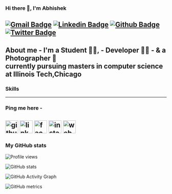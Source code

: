 ### Hi there 👋, I'm Abhishek
[![Gmail Badge](https://img.shields.io/badge/-abonageri@hawk.iit.edu-c14438?style=flat&logo=Gmail&logoColor=white&link=mailto:abonageri@hawk.iit.edu)](mailto:abonageri@hawk.iit.edu) 
[![Linkedin Badge](https://img.shields.io/badge/-abhishek_bonageri-0072b1?style=flat&logo=Linkedin&logoColor=white&link=https://www.linkedin.com/in/abhishek-bonageri/)](https://www.linkedin.com/in/abhishek-bonageri/) 
 [![Github Badge](https://img.shields.io/badge/-AbhishekBonageri75-grey?style=flat&logo=github&logoColor=white&link=https://github.com//AbhishekBonageri-75)](https://www.github.com/AbhishekBonageri-75/) [![Twitter Badge](https://img.shields.io/badge/-rajk3770-00acee?style=flat&logo=twitter&logoColor=white&link=https://twitter.com/rajk3770/)](https://www.twitter.com/rajk3770/)
---
About me - 
I'm a Student 🙇‍♂️, -   Developer 👨‍💻  - &  a Photographer 📸<br>
currently pursuing masters in computer science at Illinois Tech,Chicago
---
### Skills

---
### Ping me here - 
[<img src='https://cdn.jsdelivr.net/npm/simple-icons@3.0.1/icons/github.svg' alt='github' height='40'>](https://github.com/AbhishekBonageri-75)  [<img src='https://cdn.jsdelivr.net/npm/simple-icons@3.0.1/icons/linkedin.svg' alt='linkedin' height='40'>](https://www.linkedin.com/in/abhishek-bonageri/)  [<img src='https://cdn.jsdelivr.net/npm/simple-icons@3.0.1/icons/facebook.svg' alt='facebook' height='40'>](https://www.facebook.com/abhishek.rampant)  [<img src='https://cdn.jsdelivr.net/npm/simple-icons@3.0.1/icons/instagram.svg' alt='instagram' height='40'>](https://www.instagram.com/abhishek_bonageri/)  [<img src='https://cdn.jsdelivr.net/npm/simple-icons@3.0.1/icons/icloud.svg' alt='website' height='40'>](abhishekb.netlify.app)  
---
### My GitHub stats
![Profile views](https://gpvc.arturio.dev/AbhishekBonageri-75) 

![GitHub stats](https://github-readme-stats.vercel.app/api?username=AbhishekBonageri-75&show_icons=true&count_private=true)  

![GitHub Activity Graph](https://activity-graph.herokuapp.com/graph?username=AbhishekBonageri-75)  

![GitHub metrics](https://metrics.lecoq.io/AbhishekBonageri-75)  

